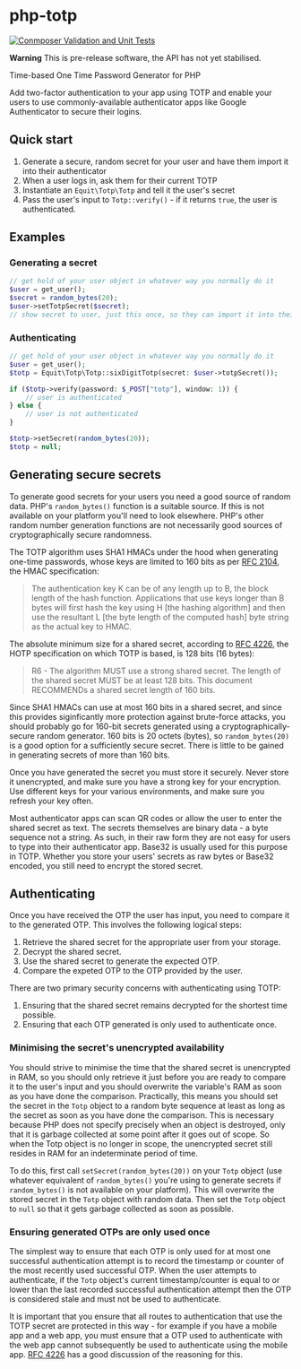 # php-totp

[![Conmposer Validation and Unit Tests](https://github.com/darrenedale/php-totp/actions/workflows/php-ci.yml/badge.svg)](https://github.com/darrenedale/php-totp/actions/workflows/php-ci.yml)

**Warning** This is pre-release software, the API has not yet stabilised.

Time-based One Time Password Generator for PHP

Add two-factor authentication to your app using TOTP and enable your users to use
commonly-available authenticator apps like Google Authenticator to secure their
logins.

## Quick start

1. Generate a secure, random secret for your user and have them import it into their
   authenticator
2. When a user logs in, ask them for their current TOTP
3. Instantiate an `Equit\Totp\Totp` and tell it the user's secret
4. Pass the user's input to `Totp::verify()` - if it returns `true`, the user is authenticated.

## Examples

### Generating a secret
````php
// get hold of your user object in whatever way you normally do it
$user = get_user();
$secret = random_bytes(20);
$user->setTotpSecret($secret);
// show secret to user, just this once, so they can import it into their authetnicator app
````

### Authenticating
````php
// get hold of your user object in whatever way you normally do it
$user = get_user();
$totp = Equit\Totp\Totp::sixDigitTotp(secret: $user->totpSecret());

if ($totp->verify(password: $_POST["totp"], window: 1)) {
    // user is authenticated
} else {
    // user is not authenticated
}

$totp->setSecret(random_bytes(20));
$totp = null;
````

## Generating secure secrets

To generate good secrets for your users you need a good source of random data. PHP's `random_bytes()` function is a suitable source. If this is not available on your platform you'll need to look elsewhere. PHP's other random number generation functions are not necessarily good sources of cryptographically secure randomness.

The TOTP algorithm uses SHA1 HMACs under the hood when generating one-time passwords, whose keys are limited to 160 bits as per [RFC 2104](https://www.ietf.org/rfc/rfc2104.txt), the HMAC specification:

> The authentication key K can be of any length up to B, the block length of the hash function. Applications that use keys longer than B bytes will first hash the key using H [the hashing algorithm] and then use the resultant L [the byte length of the computed hash] byte string as the actual key to HMAC.

The absolute minimum size for a shared secret, according to [RFC 4226](https://www.ietf.org/rfc/rfc4226.txt), the HOTP specification on which TOTP is based, is 128 bits (16 bytes):

> R6 - The algorithm MUST use a strong shared secret.  The length of the shared secret MUST be at least 128 bits. This document RECOMMENDs a shared secret length of 160 bits.

Since SHA1 HMACs can use at most 160 bits in a shared secret, and since this provides siginficantly more protection against brute-force attacks, you should probably go for 160-bit secrets generated using a cryptographically-secure random generator. 160 bits is 20 octets (bytes), so `random_bytes(20)` is a good option for a sufficiently secure secret. There is little to be gained in generating secrets of more than 160 bits.

Once you have generated the secret you must store it securely. Never store it unencrypted, and make sure you have a strong key for your encryption. Use different keys for your various environments, and make sure you refresh your key often.

Most authenticator apps can scan QR codes or allow the user to enter the shared secret as text. The secrets themselves are binary data - a byte sequence not a string. As such, in their raw form they are not easy for users to type into their authenticator app. Base32 is usually used for this purpose in TOTP. Whether you store your users' secrets as raw bytes or Base32 encoded, you still need to encrypt the stored secret.

## Authenticating

Once you have received the OTP the user has input, you need to compare it to the generated OTP. This involves the following logical steps:

1. Retrieve the shared secret for the appropriate user from your storage.
2. Decrypt the shared secret.
3. Use the shared secret to generate the expected OTP.
4. Compare the expeted OTP to the OTP provided by the user.

There are two primary security concerns with authenticating using TOTP:

1. Ensuring that the shared secret remains decrypted for the shortest time possible.
2. Ensuring that each OTP generated is only used to authenticate once.

### Minimising the secret's unencrypted availability

You should strive to minimise the time that the shared secret is unencrypted in RAM, so you should only retrieve it just before you are ready to compare it to the user's input and you should overwrite the variable's RAM as soon as you have done the comparison. Practically, this means you should set the secret in the `Totp` object to a random byte sequence at least as long as the secret as soon as you have done the comparison. This is necessary because PHP does not specify precisely when an object is destroyed, only that it is garbage collected at some point after it goes out of scope. So when the Totp object is no longer in scope, the unencrypted secret still resides in RAM for an indeterminate period of time.

To do this, first call `setSecret(random_bytes(20))` on your `Totp` object (use whatever equivalent of `random_bytes()` you're using to generate secrets if `random_bytes()` is not available on your platform). This will overwrite the stored secret in the `Totp` object with random data. Then set the `Totp` object to `null` so that it gets garbage collected as soon as possible.

### Ensuring generated OTPs are only used once

The simplest way to ensure that each OTP is only used for at most one successful authentication attempt is to record the timestamp or counter of the most recently used successful OTP. When the user attempts to authenticate, if the `Totp` object's current timestamp/counter is equal to or lower than the last recorded successful authentication attempt then the OTP is considered stale and must not be used to authenticate.

It is important that you ensure that all routes to authentication that use the TOTP secret are protected in this way - for example if you have a mobile app and a web app, you must ensure that a OTP used to authenticate with the web app cannot subsequently be used to authenticate using the mobile app. [RFC 4226](https://www.ietf.org/rfc/rfc4226.txt) has a good discussion of the reasoning for this.
